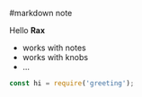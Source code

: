  #markdown note

Hello **Rax**

- works with notes
- works with knobs
- ...

```js
const hi = require('greeting');
```
